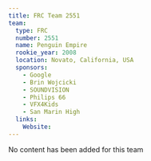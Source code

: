 ```yaml
---
title: FRC Team 2551
team:
  type: FRC
  number: 2551
  name: Penguin Empire
  rookie_year: 2008
  location: Novato, California, USA
  sponsors:
    - Google
    - Brin Wojcicki
    - SOUNDVISION
    - Philips 66
    - VFX4Kids
    - San Marin High
  links:
    Website: 
---
```

No content has been added for this team